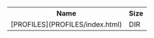 <table>
<tr><th>Name</th><th>Size</th></tr>
<tr><td>[PROFILES](PROFILES/index.html)</td><td>DIR</td></tr>
</table>

